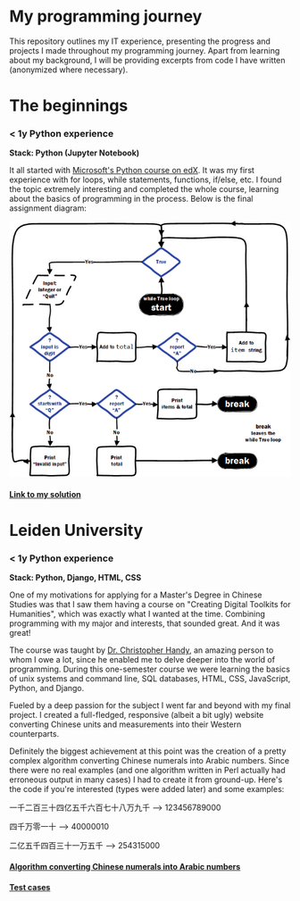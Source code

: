 # My programming journey

This repository outlines my IT experience, presenting the progress and projects I made throughout my programming journey. Apart from learning about my background, I will be providing excerpts from code I have written (anonymized where necessary).

# The beginnings

### < 1y Python experience

**Stack: Python (Jupyter Notebook)**

It all started with [Microsoft's Python course on edX](https://learning.edx.org/course/course-v1:Microsoft+DEV236x+1T2017/home). It was my first experience with for loops, while statements, functions, if/else, etc. I found the topic extremely interesting and completed the whole course, learning about the basics of programming in the process. Below is the final assignment diagram:

![The forever (while True) loop diagram](Images/final-assignment.png)

#### [Link to my solution](edX%20Course/adding_report.py)

# Leiden University

### < 1y Python experience

**Stack: Python, Django, HTML, CSS**

One of my motivations for applying for a Master's Degree in Chinese Studies was that I saw them having a course on "Creating Digital Toolkits for Humanities", which was exactly what I wanted at the time. Combining programming with my major and interests, that sounded great. And it was great!

The course was taught by [Dr. Christopher Handy](https://github.com/handyc), an amazing person to whom I owe a lot, since he enabled me to delve deeper into the world of programming. During this one-semester course we were learning the basics of unix systems and command line, SQL databases, HTML, CSS, JavaScript, Python, and Django.

Fueled by a deep passion for the subject I went far and beyond with my final project. I created a full-fledged, responsive (albeit a bit ugly) website converting Chinese units and measurements into their Western counterparts.

Definitely the biggest achievement at this point was the creation of a pretty complex algorithm converting Chinese numerals into Arabic numbers. Since there were no real examples (and one algorithm written in Perl actually had erroneous output in many cases) I had to create it from ground-up. Here's the code if you're interested (types were added later) and some examples:

一千二百三十四亿五千六百七十八万九千 --> 123456789000

四千万零一十 --> 40000010

二亿五千四百三十一万五千 --> 254315000

#### [Algorithm converting Chinese numerals into Arabic numbers](Python%20converter/converter_trillion.py)

#### [Test cases](Python%20converter/converter_test.py)
